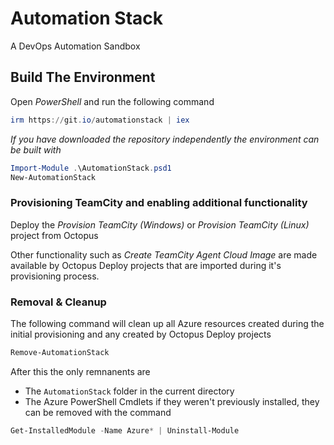 # Automation Stack
A DevOps Automation Sandbox

## Build The Environment
Open *PowerShell* and run the following command
```PowerShell
irm https://git.io/automationstack | iex
```

_If you have downloaded the repository independently the environment can be built with_
```PowerShell
Import-Module .\AutomationStack.psd1
New-AutomationStack
```

### Provisioning TeamCity and enabling additional functionality

Deploy the _Provision TeamCity (Windows)_ or _Provision TeamCity (Linux)_ project from Octopus

Other functionality such as _Create TeamCity Agent Cloud Image_ are made available by Octopus Deploy projects that are imported during it's provisioning process.

### Removal & Cleanup
The following command will clean up all Azure resources created during the initial provisioning and any created by Octopus Deploy projects
```PowerShell
Remove-AutomationStack
```
After this the only remnanents are
  * The `AutomationStack` folder in the current directory 
  * The Azure PowerShell Cmdlets if they weren't previously installed, they can be removed with the command

  ```PowerShell
  Get-InstalledModule -Name Azure* | Uninstall-Module
  ```

